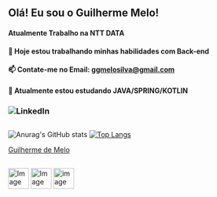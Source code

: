 ##                                                       Olá! Eu sou o Guilherme Melo!
####                                                     Atualmente Trabalho na NTT DATA  
####                                                 
####                             🔭 Hoje estou trabalhando minhas habilidades com Back-end
####                          
####                                      📫 Contate-me no Email: ggmelosilva@gmail.com
####                                          📘 Atualmente estou estudando JAVA/SPRING/KOTLIN




###              ![LinkedIn](https://img.shields.io/badge/LinkedIn-0077B5?style=for-the-badge&logo=linkedin&logoColor=white)
  ##   
![Anurag's GitHub stats](https://github-readme-stats.vercel.app/api?username=GuilhermeMeloSS&show_icons=true&theme=radical)
[![Top Langs](https://github-readme-stats.vercel.app/api/top-langs/?username=GuilhermeMeloSS&hide_progress=true)](https://github.com/GuilhermeMeloSS/github-readme-stats)

<div class="badge-base LI-profile-badge" data-locale="pt_BR" data-size="medium" data-theme="dark" data-type="HORIZONTAL" data-vanity="guilhermemelomovingpsi1203" data-version="v1"><a class="badge-base__link LI-simple-link" href="https://br.linkedin.com/in/guilhermemelomovingpsi1203?trk=profile-badge">Guilherme de Melo</a></div>
              

##
<img src="https://cdn.jsdelivr.net/gh/devicons/devicon/icons/css3/css3-original.svg"  alt="Image" height="42" width= "42" /> <img src="https://cdn.jsdelivr.net/gh/devicons/devicon/icons/html5/html5-original.svg" alt="Image" height ="42" width = "42" />
<img src="https://cdn.jsdelivr.net/gh/devicons/devicon/icons/java/java-original.svg"  alt="image" height ="42" width= "42" />

          

     
          
          
            
            
            
            
          

           
            
           
            
          
           
 
          
         
          
                     
